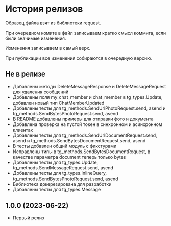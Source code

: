 История релизов
===============

Образец файла взят из библиотеки request.

При очередном комите в файл записываем кратко смысл коммита, если были значимые изменения.

Изменения записываем в самый верх.

При публикации все изменения собираются в очередную версию.


Не в релизе
------------------------

- Добавлены методы DeleteMessageResponse и DeleteMessageRequest для удаления сообщений
- Добавлены поля my_chat_member и chat_member в tg_types.Update, добавлен новый тип ChatMemberUpdated
- Добавлены тесты для tg_methods.SendUrlPhotoRequest.send, asend и tg_methods.SendBytesPhotoRequest.send, asend
- В README добавлены примеры для отправки фото и документа
- Добавлена проверка на пустой токен в синхронном и асинхронном клиентах
- Добавлены тесты для tg_methods.SendUrlDocumentRequest.send, asend и tg_methods.SendBytesDocumentRequest.send, asend
- В тесты добавлен общий модуль с фикстурами
- Исправлены типы в tg_methods.SendBytesDocumentRequest, в качестве параметра document теперь только bytes
- Добавлены тесты для tg_types.Update, tg_methods.SendMessageRequest.send, asend
- Добавлены тесты для tg_types.InlineQuery, tg_methods.SendBytesPhotoRequest.send, asend
- Библиотека докерезирована для разработки
- Добавлены тесты для tg_types.Message

1.0.0 (2023-06-22)
------------------------

- Первый релиз